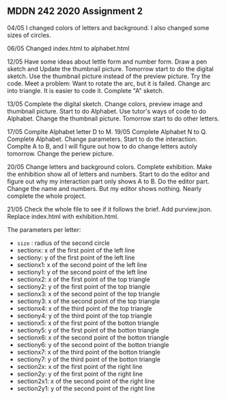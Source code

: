## MDDN 242 2020 Assignment 2

04/05 I changed colors of letters and background. I also changed some sizes of circles.

06/05 Changed index.html to alphabet.html

12/05 Have some ideas about lettle form and number form. Draw a pen sketch and Update the thumbnail picture. Tomorrow start to do the digital sketch.
Use the thumbnail picture instead of the preview picture.
Try the code. Meet a problem: Want to rotate the arc, but it is failed.
Change arc into triangle. It is easier to code it. Complete "A" sketch.

13/05 Complete the digital sketch.
Change colors, preview image and thumbnail picture.
Start to do Alphabet. Use tutor's ways of code to do Alphabet. Change the thumbnail picture. Tomorrow start to do other letters.

17/05 Complte Alphabet letter D to M.
19/05 Complete Alphabet N to Q.
Complete Alphabet. Change parameters.
Start to do the interaction. Complte A to B, and I will figure out how to do change letters autoly tomorrow. Change the periew picture.

20/05 Change letters and background colors.
Complete exhibition. Make the enhibition show all of letters and numbers. Start to do the editor and figure out why my interaction part only shows A to B.
Do the editor part. Change the name and numbers. But my editor shows nothing.
Nearly complete the whole project.

21/05 Check the whole file to see if it follows the brief. Add purview.json. Replace index.html with exhibition.html.


The parameters per letter:
  * `size` : radius of the second circle
  * sectionx: x of the first point of the left line
  * sectiony: y of the first point of the left line
  * sectionx1: x of the second point of the left line
  * sectiony1: y of the second point of the left line
  * sectionx2: x of the first point of the top triangle
  * sectiony2: y of the first point of the top triangle
  * sectionx3: x of the second point of the top triangle
  * sectiony3: x of the second point of the top triangle
  * sectionx4: x of the third point of the top triangle
  * sectiony4: y of the third point of the top triangle
  * sectionx5: x of the first point of the botton triangle
  * sectiony5: y of the first point of the botton triangle
  * sectionx6: x of the second point of the botton triangle
  * sectiony6: y of the second point of the botton triangle
  * sectionx7: x of the third point of the botton triangle
  * sectiony7: y of the third point of the botton triangle
  * section2x: x of the first point of the right line
  * section2y: y of the first point of the right line
  * section2x1: x of the second point of the right line
  * section2y1: y of the second point of the right line
